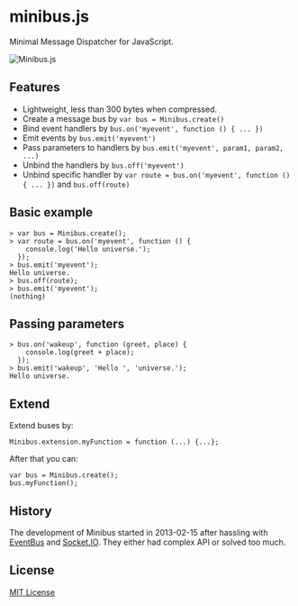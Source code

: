 # minibus.js

Minimal Message Dispatcher for JavaScript.

![Minibus.js](../master/img/minibus.png?raw=true)

## Features

- Lightweight, less than 300 bytes when compressed.
- Create a message bus by `var bus = Minibus.create()`
- Bind event handlers by `bus.on('myevent', function () { ... })`
- Emit events by `bus.emit('myevent')`
- Pass parameters to handlers by `bus.emit('myevent', param1, param2, ...)`
- Unbind the handlers by `bus.off('myevent')`
- Unbind specific handler by `var route = bus.on('myevent', function () { ... })` and `bus.off(route)`

## Basic example

    > var bus = Minibus.create();
    > var route = bus.on('myevent', function () {
        console.log('Hello universe.');
      });
    > bus.emit('myevent');
    Hello universe.
    > bus.off(route);
    > bus.emit('myevent');
    (nothing)

## Passing parameters

    > bus.on('wakeup', function (greet, place) {
        console.log(greet + place);
      });
    > bus.emit('wakeup', 'Hello ', 'universe.');
    Hello universe.

## Extend

Extend buses by:

    Minibus.extension.myFunction = function (...) {...};

After that you can:

    var bus = Minibus.create();
    bus.myFunction();

## History

The development of Minibus started in 2013-02-15 after hassling with [EventBus](https://github.com/krasimir/EventBus) and [Socket.IO](http://socket.io/). They either had complex API or solved too much.

## License

[MIT License](../blob/master/LICENSE)

